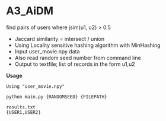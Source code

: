 # A3_AiDM

find pairs of users where jsim(u1, u2) > 0.5
- Jaccard similarity = intersect / union
- Using Locality sensitive hashing algorithm with MinHashing
- Input user_movie.npy data
- Also read random seed number from command line   
- Output to textfile; list of records in the form u1,u2

**Usage**  

```
Using "user_movie.npy"

python main.py {RANDOMSEED} {FILEPATH} 

results.txt
{USER1,USER2}
```
